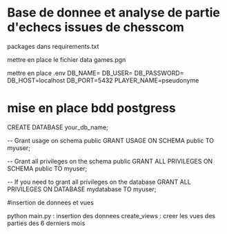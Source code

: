 
# Base de donnee et analyse de partie d'echecs issues de chesscom
packages dans requirements.txt

mettre en place le fichier data
    games.pgn

mettre en place .env
    DB_NAME=
    DB_USER=
    DB_PASSWORD=
    DB_HOST=localhost
    DB_PORT=5432
    PLAYER_NAME=pseudonyme

# mise en place bdd postgress
CREATE DATABASE your_db_name;

-- Grant usage on schema public
GRANT USAGE ON SCHEMA public TO myuser;

-- Grant all privileges on the schema public
GRANT ALL PRIVILEGES ON SCHEMA public TO myuser;

-- If you need to grant all privileges on the database
GRANT ALL PRIVILEGES ON DATABASE mydatabase TO myuser;

#insertion de donnees et vues

python main.py : insertion des donnees
create_views : creer les vues des parties des 6 derniers mois
